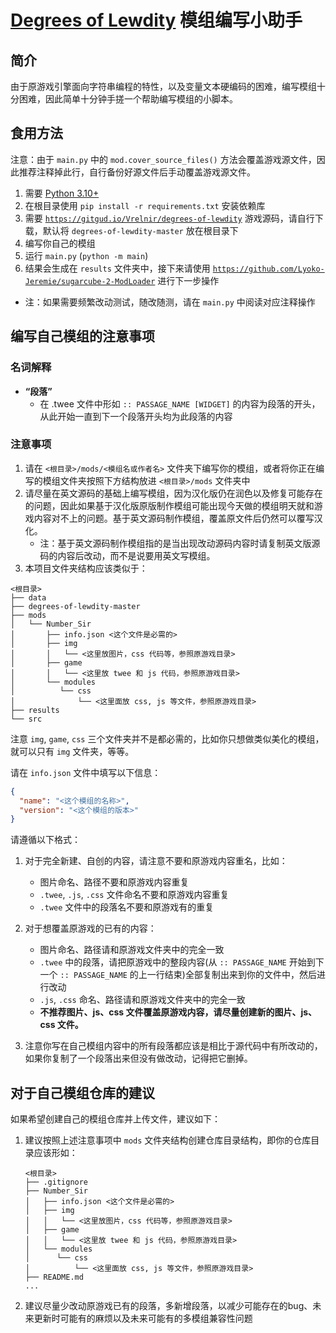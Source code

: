 # [Degrees of Lewdity][dol] 模组编写小助手

## 简介
由于原游戏引擎面向字符串编程的特性，以及变量文本硬编码的困难，编写模组十分困难，因此简单十分钟手搓一个帮助编写模组的小脚本。

## 食用方法
注意：由于 `main.py` 中的 `mod.cover_source_files()` 方法会覆盖游戏源文件，因此推荐注释掉此行，自行备份好源文件后手动覆盖游戏源文件。

1. 需要 [Python 3.10+](https://www.python.org/downloads/release/python-31011/)
2. 在根目录使用 `pip install -r requirements.txt` 安装依赖库
3. 需要 [`https://gitgud.io/Vrelnir/degrees-of-lewdity`](https://gitgud.io/Vrelnir/degrees-of-lewdity) 游戏源码，请自行下载，默认将 `degrees-of-lewdity-master` 放在根目录下
4. 编写你自己的模组
5. 运行 `main.py` (`python -m main`)
6. 结果会生成在 `results` 文件夹中，接下来请使用 [`https://github.com/Lyoko-Jeremie/sugarcube-2-ModLoader`](https://github.com/Lyoko-Jeremie/sugarcube-2-ModLoader) 进行下一步操作
- 注：如果需要频繁改动测试，随改随测，请在 `main.py` 中阅读对应注释操作

## 编写自己模组的注意事项
### 名词解释 ###

- __“段落”__
  - 在 .twee 文件中形如 `:: PASSAGE_NAME [WIDGET]` 的内容为段落的开头，从此开始一直到下一个段落开头均为此段落的内容

### 注意事项 ###
1. 请在 `<根目录>/mods/<模组名或作者名>` 文件夹下编写你的模组，或者将你正在编写的模组文件夹按照下方结构放进 `<根目录>/mods` 文件夹中
2. 请尽量在英文源码的基础上编写模组，因为汉化版仍在润色以及修复可能存在的问题，因此如果基于汉化版原版制作模组可能出现今天做的模组明天就和游戏内容对不上的问题。基于英文源码制作模组，覆盖原文件后仍然可以覆写汉化。
   * 注：基于英文源码制作模组指的是当出现改动源码内容时请复制英文版源码的内容后改动，而不是说要用英文写模组。
3. 本项目文件夹结构应该类似于：
```text
<根目录>
├── data
├── degrees-of-lewdity-master
├── mods
│   └── Number_Sir
│       ├── info.json <这个文件是必需的>
│       ├── img
│       │   └── <这里放图片，css 代码等，参照原游戏目录>
│       ├── game
│       │   └── <这里放 twee 和 js 代码，参照原游戏目录>
│       └── modules
│          └── css
│              └── <这里面放 css, js 等文件，参照原游戏目录>
├── results
└── src
```
注意 `img`, `game`, `css` 三个文件夹并不是都必需的，比如你只想做类似美化的模组，就可以只有 `img` 文件夹，等等。

请在 `info.json` 文件中填写以下信息：
```json
{
  "name": "<这个模组的名称>",
  "version": "<这个模组的版本>"
}
```

请遵循以下格式：
   1. 对于完全新建、自创的内容，请注意不要和原游戏内容重名，比如：
      * 图片命名、路径不要和原游戏内容重复
      * `.twee`, `.js`, `.css` 文件命名不要和原游戏内容重复
      * `.twee` 文件中的段落名不要和原游戏有的重复

   2. 对于想覆盖原游戏的已有的内容：
      * 图片命名、路径请和原游戏文件夹中的完全一致
      * `.twee` 中的段落，请把原游戏中的整段内容(从 `:: PASSAGE_NAME` 开始到下一个 `:: PASSAGE_NAME` 的上一行结束)全部复制出来到你的文件中，然后进行改动
      * `.js`, `.css` 命名、路径请和原游戏文件夹中的完全一致
      * __不推荐图片、js、css 文件覆盖原游戏内容，请尽量创建新的图片、js、css 文件。__

   3. 注意你写在自己模组内容中的所有段落都应该是相比于源代码中有所改动的，如果你复制了一个段落出来但没有做改动，记得把它删掉。

## 对于自己模组仓库的建议
如果希望创建自己的模组仓库并上传文件，建议如下：
1. 建议按照上述注意事项中 `mods` 文件夹结构创建仓库目录结构，即你的仓库目录应该形如：
      ```text
      <根目录>
      ├── .gitignore
      ├── Number_Sir
      │   ├── info.json <这个文件是必需的>
      │   ├── img
      │   │   └── <这里放图片，css 代码等，参照原游戏目录>
      │   ├── game
      │   │   └── <这里放 twee 和 js 代码，参照原游戏目录>
      │   └── modules
      │      └── css
      │          └── <这里面放 css, js 等文件，参照原游戏目录>
      ├── README.md
      ...
      ```
2. 建议尽量少改动原游戏已有的段落，多新增段落，以减少可能存在的bug、未来更新时可能有的麻烦以及未来可能有的多模组兼容性问题

[dol]: https://gitgud.io/Vrelnir/degrees-of-lewdity